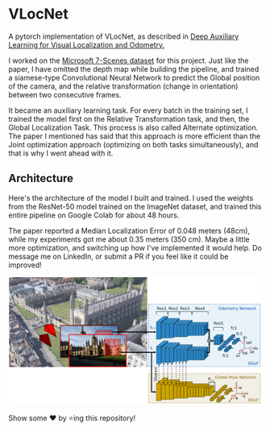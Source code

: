 # VLocNet
A pytorch implementation of VLocNet, as described in [Deep Auxiliary Learning for Visual Localization and Odometry.](https://arxiv.org/pdf/1803.03642.pdf)

I worked on the [Microsoft 7-Scenes dataset](https://www.microsoft.com/en-us/research/project/rgb-d-dataset-7-scenes/) for this project. Just like the paper, I have omitted the depth map while building the pipeline, and trained a siamese-type Convolutional Neural Network to predict the Global position of the camera, and the relative transformation (change in orientation) between two consecutive frames.

It became an auxiliary learning task. For every batch in the training set, I trained the model first on the Relative Transformation task, and then, the Global Localization Task. This process is also called Alternate optimization. The paper I mentioned has said that this approach is more efficient than the Joint optimization approach (optimizing on both tasks simultaneously), and that is why I went ahead with it.

## Architecture
Here's the architecture of the model I built and trained. I used the weights from the ResNet-50 model trained on the ImageNet dataset, and trained this entire pipeline on Google Colab for about 48 hours. 

The paper reported a Median Localization Error of 0.048 meters (48cm), while my experiments got me about 0.35 meters (350 cm). Maybe a little more optimization, and switching up how I've implemented it would help. Do message me on LinkedIn, or submit a PR if you feel like it could be improved!

![vlocnnarch](architecture_vlocnet.png)

Show some ❤️ by ⭐ing this repository!
